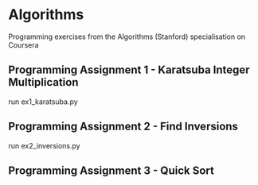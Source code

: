 # Algorithms
Programming exercises from the Algorithms (Stanford) specialisation on Coursera

## Programming Assignment 1 - Karatsuba Integer Multiplication

run ex1_karatsuba.py

## Programming Assignment 2 - Find Inversions

run ex2_inversions.py

## Programming Assignment 3 - Quick Sort